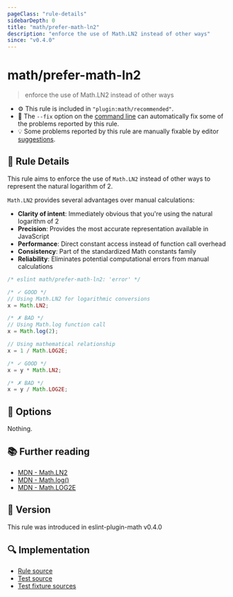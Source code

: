 ```yaml
---
pageClass: "rule-details"
sidebarDepth: 0
title: "math/prefer-math-ln2"
description: "enforce the use of Math.LN2 instead of other ways"
since: "v0.4.0"
---
```


# math/prefer-math-ln2

> enforce the use of Math.LN2 instead of other ways

- ⚙️ This rule is included in `"plugin:math/recommended"`.
- 🔧 The `--fix` option on the [command line](https://eslint.org/docs/user-guide/command-line-interface#fixing-problems) can automatically fix some of the problems reported by this rule.
- 💡 Some problems reported by this rule are manually fixable by editor [suggestions](https://eslint.org/docs/developer-guide/working-with-rules#providing-suggestions).

## 📖 Rule Details

This rule aims to enforce the use of `Math.LN2` instead of other ways to represent the natural logarithm of 2.

`Math.LN2` provides several advantages over manual calculations:

- **Clarity of intent**: Immediately obvious that you're using the natural logarithm of 2
- **Precision**: Provides the most accurate representation available in JavaScript
- **Performance**: Direct constant access instead of function call overhead
- **Consistency**: Part of the standardized Math constants family
- **Reliability**: Eliminates potential computational errors from manual calculations

<eslint-code-block fix>

<!-- eslint-skip -->

```js
/* eslint math/prefer-math-ln2: 'error' */

/* ✓ GOOD */
// Using Math.LN2 for logarithmic conversions
x = Math.LN2;

/* ✗ BAD */
// Using Math.log function call
x = Math.log(2);

// Using mathematical relationship
x = 1 / Math.LOG2E;

/* ✓ GOOD */
x = y * Math.LN2;

/* ✗ BAD */
x = y / Math.LOG2E;
```

</eslint-code-block>

## 🔧 Options

Nothing.

## 📚 Further reading

- [MDN - Math.LN2](https://developer.mozilla.org/en-US/docs/Web/JavaScript/Reference/Global_Objects/Math/LN2)
- [MDN - Math.log()](https://developer.mozilla.org/en-US/docs/Web/JavaScript/Reference/Global_Objects/Math/log)
- [MDN - Math.LOG2E](https://developer.mozilla.org/en-US/docs/Web/JavaScript/Reference/Global_Objects/Math/LOG2E)

## 🚀 Version

This rule was introduced in eslint-plugin-math v0.4.0

## 🔍 Implementation

- [Rule source](https://github.com/ota-meshi/eslint-plugin-math/blob/main/src/rules/prefer-math-ln2.ts)
- [Test source](https://github.com/ota-meshi/eslint-plugin-math/blob/main/tests/src/rules/prefer-math-ln2.ts)
- [Test fixture sources](https://github.com/ota-meshi/eslint-plugin-math/tree/main/tests/fixtures/rules/prefer-math-ln2)
